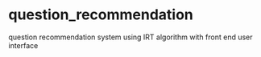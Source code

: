 # question_recommendation

question recommendation system using IRT algorithm with front end user interface
